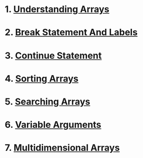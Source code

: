 
# 1. [Understanding Arrays](./ua.md)
# 2. [Break Statement And Labels](./bsl.md)
# 3. [Continue Statement](./cs.md)
# 4. [Sorting Arrays](./sa.md)
# 5. [Searching Arrays](./sea.md)
# 6. [Variable Arguments](./va.md)
# 7. [Multidimensional Arrays](./ma.md)









